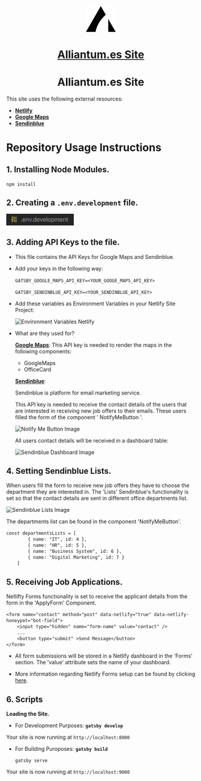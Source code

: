 <p align="center">
  <a href="https://www.alliantum.es">
    <img alt="Alliantum.es" src="logo-alliantum.png" width="80" />
      <h1 align="center" >Alliantum.es Site</h1>
  </a>
</p>

  <h1 align="center" >Alliantum.es Site</h1>

This site uses the following external resources:

  - **[Netlify](https://www.netlify.com/)**
  - **[Google Maps](https://developers.google.com/maps/documentation/javascript/get-api-key)**
  - **[Sendinblue](https://www.sendinblue.com/)**


# Repository Usage Instructions

## 1.  **Installing Node Modules.**

    npm install

## 2.  **Creating a ```.env.development``` file.**

  <img alt="Environment Development Image" src="env.png" width="180" />

## 3.  **Adding API Keys to the file.**

- This file contains the API Keys for Google Maps and Sendinblue.

- Add your keys in the following way:

  ```GATSBY_GOOGLE_MAPS_API_KEY=<YOUR_GOOGE_MAPS_API_KEY>```

  ```GATSBY_SENDINBLUE_API_KEY=<YOUR_SENDINBLUE_API_KEY>```


- Add these variables as Environment Variables in your Netlify Site Project:

  <img alt="Environment Variables Netlify" src="env-netlify.png" />


- What are they used for?

  **[Google Maps](https://developers.google.com/maps/documentation/javascript/get-api-key)**: This API key is needed to render the maps in the following components:
    
    - GoogleMaps
    - OfficeCard

  **[Sendinblue](https://www.sendinblue.com/)**: 
  
  Sendinblue is platform for email marketing service.

  This API key is needed to receive the contact details of the users that are interested in receiving new job offers to their emails. These users filled the form of the component ' NotifyMeButton '. 

  <img alt="Notify Me Button Image" src="notify.png" width="180" />

  All users contact details will be received in a dashboard table:

  <img alt="Sendinblue Dashboard Image" src="dashboard.png" />


## 4.  **Setting Sendinblue Lists.**

When users fill the form to receive new job offers they have to choose the department they are interested in. The 'Lists' Sendinblue's functionality is set so that the contact details are sent in different office departments list.

  <img alt="Sendinblue Lists Image" src="lists.png" />

The departments list can be found in the component 'NotifyMeButton'.

```    
const departmentsLists = [
        { name: "IT", id: 4 },
        { name: "HR", id: 5 },
        { name: "Business System", id: 6 },
        { name: "Digital Marketing", id: 7 }
    ]
```

## 5.  **Receiving Job Applications.**

Netlifty Forms functionality is set to receive the applicant details from the form in the 'ApplyForm' Component.

```shell
<form name="contact" method="post" data-netlify="true" data-netlify-honeypot="bot-field">
    <input type="hidden" name="form-name" value="contact" />
    ...
    <button type="submit" >Send Message</button>
</form>
```
- All form submissions will be stored in a Netlify dashboard in the 'Forms' section. The 'value' attribute sets the name of your dashboard.

- More information regarding Netlify Forms setup can be found by clicking [here](https://docs.netlify.com/forms/setup/).


## 6. Scripts

  **Loading the Site.**

- For Development Purposes: **`gatsby develop`**

 Your site is now running at `http://localhost:8000`



- For Building Puroposes: **`gatsby build`**

    ```shell
    gatsby serve
    ```
 Your site is now running at `http://localhost:9000`

